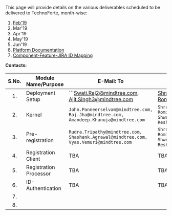 This page will provide details on the various deliverables scheduled to be delivered to TechnoForte, month-wise: 
1. [Feb'19](Feb'19)
2. Mar'19
3. Apr'19
4. May'19
5. Jun'19
6. [Platform Documentation](Platform-Documentation)
7. [Component-Feature-JIRA ID Mapping](Component-x-Feature-x-JIRA-ID-Mapping)

**Contacts:**

|**S.No.**| **Module Name/Purpose**| **E-Mail: To**|**E-Mail: CC**|
|:------:|-----|---|---|
|1.|Deployment Setup|```Swati.Raj2@mindtree.com, Ajit.Singh3@mindtree.com|Shravan.Poorigali@mindtree.com, Romila.Mattu@mindtree.com```|
|2.|Kernel|```John.Panneerselvam@mindtree.com, Raj.Jha@mindtree.com, Amandeep.Khanuja@mindtree.com```| ```Shravan.Poorigali@mindtree.com, Romila.Mattu@mindtree.com, Shwetha.Mruthyunjaya@mindtree.com, Resham.Chugani@mindtree.com```|
|3.|Pre-registration|```Rudra.Tripathy@mindtree.com, Shashank.Agrawal@mindtree.com, Vyas.Vemuri@mindtree.com```|```Shravan.Poorigali@mindtree.com, Romila.Mattu@mindtree.com, Shwetha.Mruthyunjaya@mindtree.com, Resham.Chugani@mindtree.com```|
|4.|Registration Client| TBA | TBA |
|5.|Registration Processor| TBA | TBA |
|6.|ID-Authentication| TBA | TBA |
|7.|| |
|8.|| |